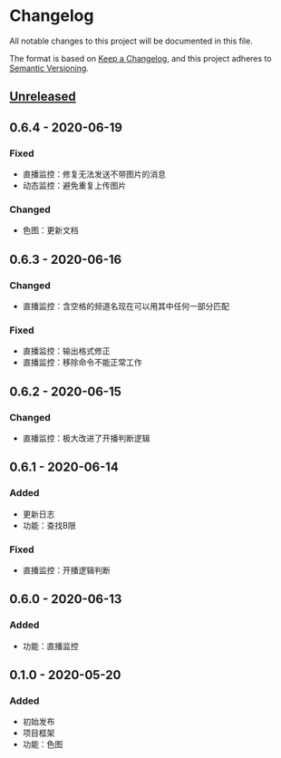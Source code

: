 # Changelog
All notable changes to this project will be documented in this file.

The format is based on [Keep a Changelog](https://keepachangelog.com/en/1.0.0/),
and this project adheres to [Semantic Versioning](https://semver.org/spec/v2.0.0.html).

## [Unreleased]

## 0.6.4 - 2020-06-19
### Fixed
- 直播监控：修复无法发送不带图片的消息
- 动态监控：避免重复上传图片

### Changed
- 色图：更新文档

## 0.6.3 - 2020-06-16
### Changed
- 直播监控：含空格的频道名现在可以用其中任何一部分匹配

### Fixed
- 直播监控：输出格式修正
- 直播监控：移除命令不能正常工作

## 0.6.2 - 2020-06-15
### Changed
- 直播监控：极大改进了开播判断逻辑

## 0.6.1 - 2020-06-14
### Added
- 更新日志
- 功能：查找B限

### Fixed
- 直播监控：开播逻辑判断

## 0.6.0 - 2020-06-13
### Added
- 功能：直播监控

## 0.1.0 - 2020-05-20
### Added
- 初始发布
- 项目框架
- 功能：色图


[Unreleased]: https://github.com/Lycreal/mirai_bot/compare/master...dev